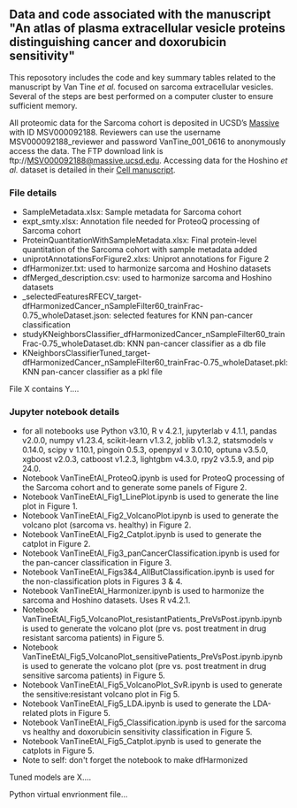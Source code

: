 ## Data and code associated with the manuscript "An atlas of plasma extracellular vesicle proteins distinguishing cancer and doxorubicin sensitivity"

This reposotory includes the code and key summary tables related to the manuscript by Van Tine _et al._ focused on sarcoma extracellular vesicles. Several of the steps are best performed on a computer cluster to ensure sufficient memory.

All proteomic data for the Sarcoma cohort is deposited in UCSD’s [Massive](massive.ucsd.edu) with ID MSV000092188. Reviewers can use the username MSV000092188_reviewer and password VanTine_001_0616 to anonymously access the data. The FTP download link is ftp://MSV000092188@massive.ucsd.edu. Accessing data for the Hoshino _et al._ dataset is detailed in their [Cell manuscript](https://www.sciencedirect.com/science/article/pii/S0092867420308746?via%3Dihub).

### File details
* SampleMetadata.xlsx: Sample metadata for Sarcoma cohort
* expt_smty.xlsx: Annotation file needed for ProteoQ processing of Sarcoma cohort
* ProteinQuantitationWithSampleMetadata.xlsx: Final protein-level quantitation of the Sarcoma cohort with sample metadata added
* uniprotAnnotationsForFigure2.xlxs: Uniprot annotations for Figure 2
* dfHarmonizer.txt: used to harmonize sarcoma and Hoshino datasets
* dfMerged_description.csv: used to harmonize sarcoma and Hoshino datasets
* _selectedFeaturesRFECV_target-dfHarmonizedCancer_nSampleFilter60_trainFrac-0.75_wholeDataset.json: selected features for KNN pan-cancer classification
* studyKNeighborsClassifier_dfHarmonizedCancer_nSampleFilter60_trainFrac-0.75_wholeDataset.db: KNN pan-cancer classifier as a db file
* KNeighborsClassifierTuned_target-dfHarmonizedCancer_nSampleFilter60_trainFrac-0.75_wholeDataset.pkl: KNN pan-cancer classifier as a pkl file

File X contains Y....

### Jupyter notebook details
* for all notebooks use Python v3.10, R v 4.2.1, jupyterlab v 4.1.1, pandas v2.0.0, numpy v1.23.4, scikit-learn v1.3.2, joblib v1.3.2, statsmodels v 0.14.0, scipy v 1.10.1, pingoin 0.5.3, openpyxl v 3.0.10, optuna v3.5.0, xgboost v2.0.3, catboost v1.2.3, lightgbm v4.3.0, rpy2 v3.5.9, and pip 24.0.
* Notebook VanTineEtAl_ProteoQ.ipynb is used for ProteoQ processing of the Sarcoma cohort and to generate some panels of Figure 2.
* Notebook VanTineEtAl_Fig1_LinePlot.ipynb is used to generate the line plot in Figure 1.
* Notebook VanTineEtAl_Fig2_VolcanoPlot.ipynb is used to generate the volcano plot (sarcoma vs. healthy) in Figure 2.
* Notebook VanTineEtAl_Fig2_Catplot.ipynb is used to generate the catplot in Figure 2.
* Notebook VanTineEtAl_Fig3_panCancerClassification.ipynb is used for the pan-cancer classification in Figure 3.
* Notebook VanTineEtAl_Figs3&4_AllButClassification.ipynb is used for the non-classification plots in Figures 3 & 4.
* Notebook VanTineEtAl_Harmonizer.ipynb is used to harmonize the sarcoma and Hoshino datasets. Uses R v4.2.1.
* Notebook VanTineEtAl_Fig5_VolcanoPlot_resistantPatients_PreVsPost.ipynb.ipynb is used to generate the volcano plot (pre vs. post treatment in drug resistant sarcoma patients) in Figure 5.
* Notebook VanTineEtAl_Fig5_VolcanoPlot_sensitivePatients_PreVsPost.ipynb.ipynb is used to generate the volcano plot (pre vs. post treatment in drug sensitive sarcoma patients) in Figure 5.
* Notebook VanTineEtAl_Fig5_VolcanoPlot_SvR.ipynb is used to generate the sensitive:resistant volcano plot in Fig 5.
* Notebook VanTineEtAl_Fig5_LDA.ipynb is used to generate the LDA-related plots in Figure 5.
* Notebook VanTineEtAl_Fig5_Classification.ipynb is used for the sarcoma vs healthy and doxorubicin sensitivity classification in Figure 5.
* Notebook VanTineEtAl_Fig5_Catplot.ipynb is used to generate the catplots in Figure 5.
* Note to self: don't forget the notebook to make dfHarmonized

Tuned models are X....

Python virtual envrionment file...
